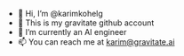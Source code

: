- 👋 Hi, I’m @karimkohelg
- 👀 This is my gravitate github account
- 🌱 I’m currently an AI engineer
- 📫 You can reach me at karim@gravitate.ai
